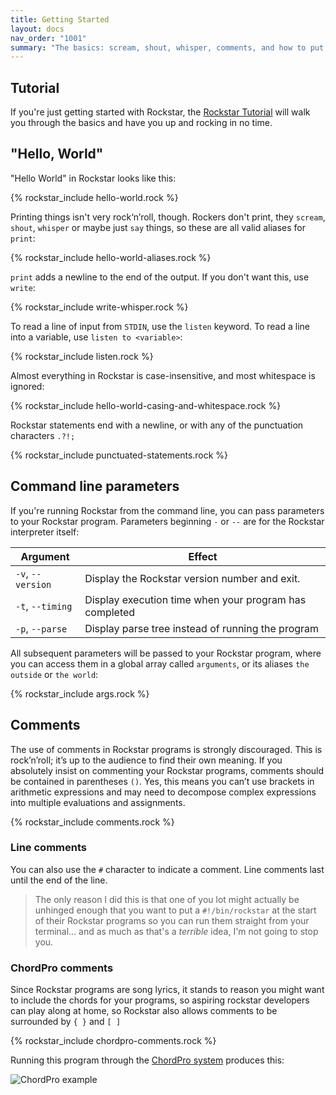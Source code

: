 ```yaml
---
title: Getting Started
layout: docs
nav_order: "1001"
summary: "The basics: scream, shout, whisper, comments, and how to put guitar chords in your Rockstar programs."
---
```

## Tutorial

If you're just getting started with Rockstar, the [Rockstar Tutorial](/tutorial) will
walk you through the basics and have you up and rocking in no time.

## "Hello, World"

"Hello World" in Rockstar looks like this:

{% rockstar_include hello-world.rock %}

Printing things isn't very rock‘n’roll, though. Rockers don't print, they `scream`, `shout`, `whisper` or maybe just `say` things, so these are all valid aliases for `print`:

{% rockstar_include hello-world-aliases.rock %}

`print`  adds a newline to the end of the output. If you don't want this, use `write`:

{% rockstar_include write-whisper.rock %}

To read a line of input from `STDIN`, use the `listen` keyword. To read a line into a variable, use `listen to <variable>`:

{% rockstar_include listen.rock %}

Almost everything in Rockstar is case-insensitive, and most whitespace is ignored:

{% rockstar_include hello-world-casing-and-whitespace.rock %}

Rockstar statements end with a newline, or with any of the punctuation characters `.?!;`

{% rockstar_include punctuated-statements.rock %}

## Command line parameters

If you're running Rockstar from the command line, you can pass parameters to your Rockstar program. Parameters beginning `-` or `--` are for the Rockstar interpreter itself:

| Argument          | Effect                                                 |
| ----------------- | ------------------------------------------------------ |
| `-v`, `--version` | Display the Rockstar version number and exit.          |
| `-t`, `--timing`  | Display execution time when your program has completed |
| `-p`, `--parse`   | Display parse tree instead of running the program      |
All subsequent parameters will be passed to your Rockstar program, where you can access them in a global array called `arguments`, or its aliases `the outside` or `the world`:

{% rockstar_include args.rock %}
## Comments

The use of comments in Rockstar programs is strongly discouraged. This is rock’n’roll; it’s up to the audience to find their own meaning. If you absolutely insist on commenting your Rockstar programs, comments should be contained in parentheses `()`. Yes, this means you can’t use brackets in arithmetic expressions and may need to decompose complex expressions into multiple evaluations and assignments.

{% rockstar_include comments.rock %}
### Line comments

You can also use the `#` character to indicate a comment. Line comments last until the end of the line.

> The only reason I did this is that one of you lot might actually be unhinged enough that you want to put a `#!/bin/rockstar` at the start of their Rockstar programs so you can run them straight from your terminal... and as much as that's a *terrible* idea, I'm not going to stop you.

### ChordPro comments

Since Rockstar programs are song lyrics, it stands to reason you might want to include the chords for your programs, so aspiring rockstar developers can play along at home, so Rockstar also allows comments to be surrounded by `{ }` and `[ ]`

{% rockstar_include chordpro-comments.rock %}

Running this program through the [ChordPro system](https://www.chordpro.org/) produces this:

![ChordPro example](../images/chordpro-example.png)